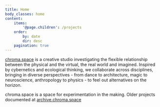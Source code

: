 ```yaml
---
title: Home
body_classes: home
content:
    items:
        '@page.children': /projects
    order:
        by: date
        dir: desc
    pagination: true
---
```


<a href="http://chroma.space/" target="_blank" class="green" >chroma.space</a> is a creative studio investigating the flexible relationship between the physical and the virtual, the real world and imagined.  Inspired by cybernetics and ecological thinking, we collaborate across disciplines, bringing in diverse perspectives - from dance to architecture, magic to neuroscience, anthropology to physics - to feel out alternatives on the horizon.

chroma.space is a space for experimentation in the making. Older projects documented at <a href="http://cargocollective.com/chromacollective/" target="_blank">archive.chroma.space</a>